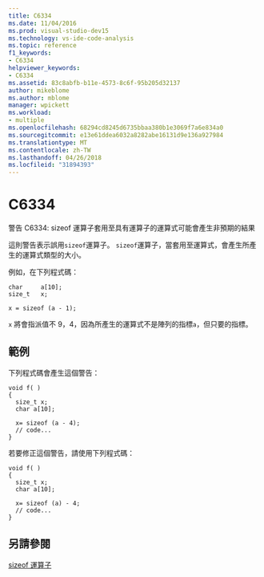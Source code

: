 ```yaml
---
title: C6334
ms.date: 11/04/2016
ms.prod: visual-studio-dev15
ms.technology: vs-ide-code-analysis
ms.topic: reference
f1_keywords:
- C6334
helpviewer_keywords:
- C6334
ms.assetid: 83c8abfb-b11e-4573-8c6f-95b205d32137
author: mikeblome
ms.author: mblome
manager: wpickett
ms.workload:
- multiple
ms.openlocfilehash: 68294cd8245d6735bbaa380b1e3069f7a6e834a0
ms.sourcegitcommit: e13e61ddea6032a8282abe16131d9e136a927984
ms.translationtype: MT
ms.contentlocale: zh-TW
ms.lasthandoff: 04/26/2018
ms.locfileid: "31894393"
---
```

# <a name="c6334"></a>C6334
警告 C6334: sizeof 運算子套用至具有運算子的運算式可能會產生非預期的結果

 這則警告表示誤用`sizeof`運算子。 `sizeof`運算子，當套用至運算式，會產生所產生的運算式類型的大小。

 例如，在下列程式碼：

```
char     a[10];
size_t   x;

x = sizeof (a - 1);
```

 `x` 將會指派值不 9，4，因為所產生的運算式不是陣列的指標`a`，但只要的指標。

## <a name="example"></a>範例
 下列程式碼會產生這個警告：

```
void f( )
{
  size_t x;
  char a[10];

  x= sizeof (a - 4);
  // code...
}
```

 若要修正這個警告，請使用下列程式碼：

```
void f( )
{
  size_t x;
  char a[10];

  x= sizeof (a) - 4;
  // code...
}
```

## <a name="see-also"></a>另請參閱
 [sizeof 運算子](/cpp/cpp/sizeof-operator)
